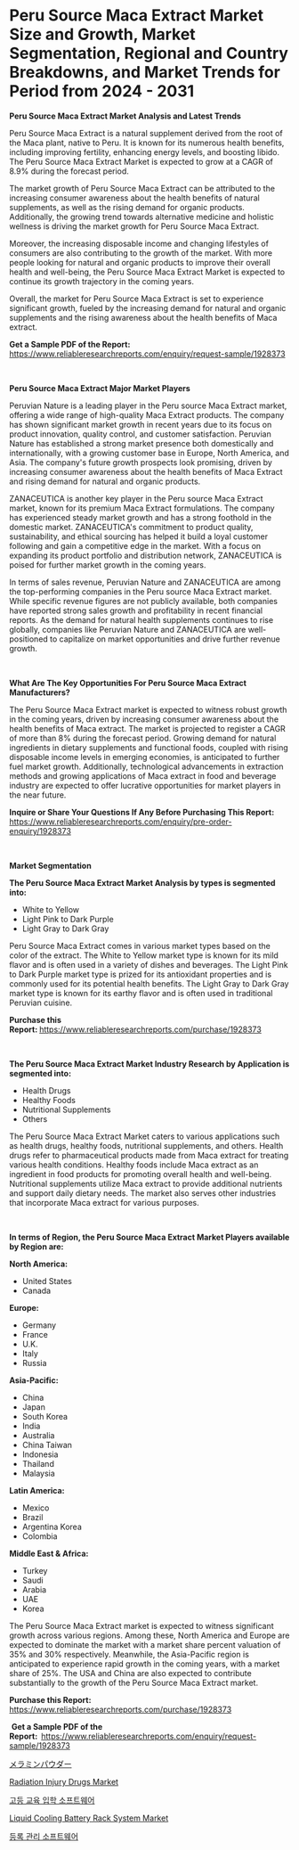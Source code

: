 <p><h1>Peru Source Maca Extract Market Size and Growth, Market Segmentation, Regional and Country Breakdowns, and Market Trends for Period from 2024 -  2031</h1></p><p><strong>Peru Source Maca Extract Market Analysis and Latest Trends</strong></p>
<p><p>Peru Source Maca Extract is a natural supplement derived from the root of the Maca plant, native to Peru. It is known for its numerous health benefits, including improving fertility, enhancing energy levels, and boosting libido. The Peru Source Maca Extract Market is expected to grow at a CAGR of 8.9% during the forecast period. </p><p>The market growth of Peru Source Maca Extract can be attributed to the increasing consumer awareness about the health benefits of natural supplements, as well as the rising demand for organic products. Additionally, the growing trend towards alternative medicine and holistic wellness is driving the market growth for Peru Source Maca Extract. </p><p>Moreover, the increasing disposable income and changing lifestyles of consumers are also contributing to the growth of the market. With more people looking for natural and organic products to improve their overall health and well-being, the Peru Source Maca Extract Market is expected to continue its growth trajectory in the coming years. </p><p>Overall, the market for Peru Source Maca Extract is set to experience significant growth, fueled by the increasing demand for natural and organic supplements and the rising awareness about the health benefits of Maca extract.</p></p>
<p><strong>Get a Sample PDF of the Report:&nbsp;</strong> <a href="https://www.reliableresearchreports.com/enquiry/request-sample/1928373">https://www.reliableresearchreports.com/enquiry/request-sample/1928373</a></p>
<p>&nbsp;</p>
<p><strong>Peru Source Maca Extract Major Market Players</strong></p>
<p><p>Peruvian Nature is a leading player in the Peru source Maca Extract market, offering a wide range of high-quality Maca Extract products. The company has shown significant market growth in recent years due to its focus on product innovation, quality control, and customer satisfaction. Peruvian Nature has established a strong market presence both domestically and internationally, with a growing customer base in Europe, North America, and Asia. The company's future growth prospects look promising, driven by increasing consumer awareness about the health benefits of Maca Extract and rising demand for natural and organic products.</p><p>ZANACEUTICA is another key player in the Peru source Maca Extract market, known for its premium Maca Extract formulations. The company has experienced steady market growth and has a strong foothold in the domestic market. ZANACEUTICA's commitment to product quality, sustainability, and ethical sourcing has helped it build a loyal customer following and gain a competitive edge in the market. With a focus on expanding its product portfolio and distribution network, ZANACEUTICA is poised for further market growth in the coming years.</p><p>In terms of sales revenue, Peruvian Nature and ZANACEUTICA are among the top-performing companies in the Peru source Maca Extract market. While specific revenue figures are not publicly available, both companies have reported strong sales growth and profitability in recent financial reports. As the demand for natural health supplements continues to rise globally, companies like Peruvian Nature and ZANACEUTICA are well-positioned to capitalize on market opportunities and drive further revenue growth.</p></p>
<p>&nbsp;</p>
<p><strong>What Are The Key Opportunities For Peru Source Maca Extract Manufacturers?</strong></p>
<p><p>The Peru Source Maca Extract market is expected to witness robust growth in the coming years, driven by increasing consumer awareness about the health benefits of Maca extract. The market is projected to register a CAGR of more than 8% during the forecast period. Growing demand for natural ingredients in dietary supplements and functional foods, coupled with rising disposable income levels in emerging economies, is anticipated to further fuel market growth. Additionally, technological advancements in extraction methods and growing applications of Maca extract in food and beverage industry are expected to offer lucrative opportunities for market players in the near future.</p></p>
<p><strong>Inquire or Share Your Questions If Any Before Purchasing This Report:</strong> <a href="https://www.reliableresearchreports.com/enquiry/pre-order-enquiry/1928373">https://www.reliableresearchreports.com/enquiry/pre-order-enquiry/1928373</a></p>
<p>&nbsp;</p>
<p><strong>Market Segmentation</strong></p>
<p><strong>The Peru Source Maca Extract Market Analysis by types is segmented into:</strong></p>
<p><ul><li>White to Yellow</li><li>Light Pink to Dark Purple</li><li>Light Gray to Dark Gray</li></ul></p>
<p><p>Peru Source Maca Extract comes in various market types based on the color of the extract. The White to Yellow market type is known for its mild flavor and is often used in a variety of dishes and beverages. The Light Pink to Dark Purple market type is prized for its antioxidant properties and is commonly used for its potential health benefits. The Light Gray to Dark Gray market type is known for its earthy flavor and is often used in traditional Peruvian cuisine.</p></p>
<p><strong>Purchase this Report:&nbsp;</strong><a href="https://www.reliableresearchreports.com/purchase/1928373">https://www.reliableresearchreports.com/purchase/1928373</a></p>
<p>&nbsp;</p>
<p><strong>The Peru Source Maca Extract Market Industry Research by Application is segmented into:</strong></p>
<p><ul><li>Health Drugs</li><li>Healthy Foods</li><li>Nutritional Supplements</li><li>Others</li></ul></p>
<p><p>The Peru Source Maca Extract Market caters to various applications such as health drugs, healthy foods, nutritional supplements, and others. Health drugs refer to pharmaceutical products made from Maca extract for treating various health conditions. Healthy foods include Maca extract as an ingredient in food products for promoting overall health and well-being. Nutritional supplements utilize Maca extract to provide additional nutrients and support daily dietary needs. The market also serves other industries that incorporate Maca extract for various purposes.</p></p>
<p>&nbsp;</p>
<p><strong>In terms of Region, the Peru Source Maca Extract Market Players available by Region are:</strong></p>
<p>
    <p> <strong> North America: </strong>
        <ul>
            <li>United States</li>
            <li>Canada</li>
        </ul>
        </p> 
    <p> <strong> Europe: </strong>
        <ul>
            <li>Germany</li>
            <li>France</li>
            <li>U.K.</li>
            <li>Italy</li>
            <li>Russia</li>
        </ul>
        </p> 
    <p> <strong> Asia-Pacific: </strong>
        <ul>
            <li>China</li>
            <li>Japan</li>
            <li>South Korea</li>
            <li>India</li>
            <li>Australia</li>
            <li>China Taiwan</li>
            <li>Indonesia</li>
            <li>Thailand</li>
            <li>Malaysia</li>
        </ul>
        </p> 
    <p> <strong> Latin America: </strong>
        <ul>
            <li>Mexico</li>
            <li>Brazil</li>
            <li>Argentina Korea</li>
            <li>Colombia</li>
        </ul>
        </p> 
    <p> <strong> Middle East & Africa: </strong>
        <ul>
            <li>Turkey</li>
            <li>Saudi</li>
            <li>Arabia</li>
            <li>UAE</li>
            <li>Korea</li>
        </ul>
    </p>
    </p>
<p><p>The Peru Source Maca Extract market is expected to witness significant growth across various regions. Among these, North America and Europe are expected to dominate the market with a market share percent valuation of 35% and 30% respectively. Meanwhile, the Asia-Pacific region is anticipated to experience rapid growth in the coming years, with a market share of 25%. The USA and China are also expected to contribute substantially to the growth of the Peru Source Maca Extract market.</p></p>
<p><strong>Purchase this Report: </strong><a href="https://www.reliableresearchreports.com/purchase/1928373">https://www.reliableresearchreports.com/purchase/1928373</a></p>
<p>&nbsp;<strong>Get a Sample PDF of the Report:&nbsp;&nbsp;</strong><a href="https://www.reliableresearchreports.com/enquiry/request-sample/1928373">https://www.reliableresearchreports.com/enquiry/request-sample/1928373</a></p>
<p><strong></strong></p>
<p><p><a href="https://medium.com/@fouzimed18/%E3%83%A1%E3%83%A9%E3%83%9F%E3%83%B3%E7%B2%89%E6%9C%AB%E5%B8%82%E5%A0%B4%E3%81%AE%E3%82%B7%E3%82%A7%E3%82%A2%E3%81%AE%E9%80%B2%E5%8C%96%E3%81%A8%E5%B8%82%E5%A0%B4%E6%88%90%E9%95%B7%E3%81%AE%E3%83%88%E3%83%AC%E3%83%B3%E3%83%89-2024%E5%B9%B4%E3%81%8B%E3%82%892031%E5%B9%B4%E3%81%BE%E3%81%A7-c95c7de2aa6e">メラミンパウダー</a></p><p><a href="https://three-jumbo-f6d.notion.site/Radiation-Injury-Drugs-Market-Analysis-and-Market-Size-Global-Industry-Overview-Market-Segmentatio-ad04b6bb121b4f71a503cd08c7aae842">Radiation Injury Drugs Market</a></p><p><a href="https://medium.com/@kadeherman5e31oo7xi2th9fx/%EA%B3%A0%EB%93%B1-%EA%B5%90%EC%9C%A1-%EC%9E%85%ED%95%99-%EC%86%8C%ED%94%84%ED%8A%B8%EC%9B%A8%EC%96%B4-%EC%8B%9C%EC%9E%A5-%EC%8B%9C%EC%9E%A5-cagr-%EC%8B%9C%EC%9E%A5-%EB%8F%99%ED%96%A5-%EB%B0%8F-%EC%84%B1%EC%9E%A5-%EC%A0%84%EB%9E%B5%EC%97%90-%EB%8C%80%ED%95%9C-%ED%86%B5%EC%B0%B0%EB%A0%A5-1b08596b1d1c">고등 교육 입학 소프트웨어</a></p><p><a href="https://github.com/jerrycopelandthomaswsqd8q/Market-Research-Report-List-1/blob/main/liquid-cooling-battery-rack-system-market.md">Liquid Cooling Battery Rack System Market</a></p><p><a href="https://medium.com/@kadeherman5e31oo7xi2th9fx/%EB%93%B1%EB%A1%9D-%EA%B4%80%EB%A6%AC-%EC%86%8C%ED%94%84%ED%8A%B8%EC%9B%A8%EC%96%B4-%EC%8B%9C%EC%9E%A5%EC%9D%80-%EC%8B%9C%EC%9E%A5-%EC%A0%90%EC%9C%A0%EC%9C%A8-%ED%81%AC%EA%B8%B0-%EB%B0%8F-2031%EB%85%84%EA%B9%8C%EC%A7%80-%EC%98%88%EC%83%81%EB%90%9C-%EC%98%88%EC%B8%A1%EC%97%90-%EC%B4%88%EC%A0%90%EC%9D%84-%EB%A7%9E%EC%B6%A5%EB%8B%88%EB%8B%A4-bb1964ce31e8">등록 관리 소프트웨어</a></p></p>